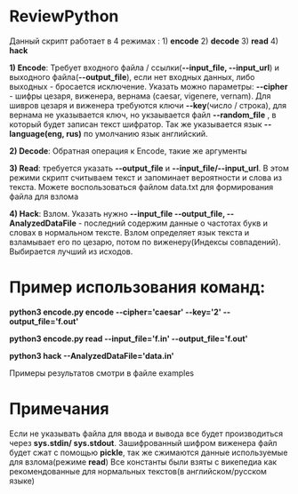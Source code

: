 # ReviewPython
Данный скрипт работает в 4 режимах : 1) **encode** 2) **decode** 3) **read** 4) **hack**

**1) Encode**: Требует входного файла / ссылки(**--input_file, --input_url**) и выходного файла(**--output_file**), если нет входных данных, либо выходных - бросается исключение.
Указать можно параметры: **--cipher** - шифры цезаря, виженера, вернама (caesar, vigenere, vernam). Для шивров цезаря и виженера требуются ключи **--key**(число / строка), для вернама не указывается ключ, но укзаывается файл **--random_file** , в который будет записан текст шифратор. Так же указывается язык **--language(eng, rus)** по умолчанию язык английский.

**2) Decode**: Обратная операция к Encode, такие же аргументы

**3) Read**: требуется указать **--output_file** и **--input_file/--input_url**. В этом режими скрипт считываем текст и запоминает вероятности и слова из текста. Можете воспользоваться файлом data.txt для формирования файла для взлома

**4) Hack**: Взлом. Указать нужно **--input_file --output_file, --AnalyzedDataFile** - последний содержим данные о частотах букв и словах в нормальном тексте. Взлом определяет язык текста и взламывает его по цезарю, потом по виженеру(Индексы совпадений). Выбирaется лучший из исходов.

# Пример использования команд:

**python3 encode.py encode --cipher='caesar' --key='2' --output_file='f.out'**

**python3 encode.py read --input_file='f.in' --output_file='f.out'**

**python3 hack --AnalyzedDataFile='data.in'**

Примеры результатов смотри в файле examples


# Примечания
Если не указывать файла для ввода и вывода все будет производиться через **sys.stdin/ sys.stdout**. Зашифрованный шифром виженера файл будет сжат с помощью **pickle**, так же сжимаются данные используемые для взлома(режиме **read**)
Все константы были взяты с викепедиа как рекомендованные для нормальных текстов(в английском/русском языке)
